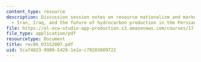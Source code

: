 ```yaml
---
content_type: resource
description: Discussion session notes on resource nationalism and market power (II)
  - Iran, Iraq, and the future of hydrocarbon production in the Persian Gulf.
file: https://ol-ocw-studio-app-production.s3.amazonaws.com/courses/17-906-reading-seminar-in-social-science-the-geopolitics-and-geoeconomics-of-global-energy-spring-2007/5ca74823998054261e1ac79203089722_rec06_03152007.pdf
file_type: application/pdf
resourcetype: Document
title: rec06_03152007.pdf
uid: 5ca74823-9980-5426-1e1a-c79203089722
---
```

